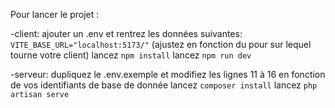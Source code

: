 Pour lancer le projet :

-client:
ajouter un .env et rentrez les données suivantes:
`VITE_BASE_URL="localhost:5173/"` (ajustez en fonction du pour sur lequel tourne votre client)
lancez `npm install`
lancez `npm run dev`

-serveur:
dupliquez le .env.exemple et modifiez les lignes 11 à 16 en fonction de vos identifiants de base de donnée
lancez `composer install`
lancez `php artisan serve`
